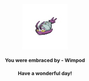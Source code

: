 <p align="center">
    <img src="https://raw.githubusercontent.com/PokeAPI/sprites/master/sprites/pokemon/767.png" width="150" height="150">
</p>
<h3 align="center">You were embraced by - <b>Wimpod</b></h3>
<h3 align="center">Have a wonderful day!</h3>
